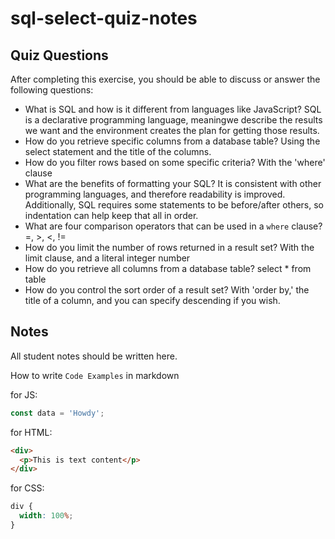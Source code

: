 # sql-select-quiz-notes

## Quiz Questions

After completing this exercise, you should be able to discuss or answer the following questions:

- What is SQL and how is it different from languages like JavaScript?
  SQL is a declarative programming language, meaningwe describe the results we want and the environment creates the plan for getting those results.
- How do you retrieve specific columns from a database table?
  Using the select statement and the title of the columns.
- How do you filter rows based on some specific criteria?
  With the 'where' clause
- What are the benefits of formatting your SQL?
  It is consistent with other programming languages, and therefore readability is improved. Additionally, SQL requires some statements to be before/after others, so indentation can help keep that all in order.
- What are four comparison operators that can be used in a `where` clause?
  =, >, <, !=
- How do you limit the number of rows returned in a result set?
  With the limit clause, and a literal integer number
- How do you retrieve all columns from a database table?
  select \* from table
- How do you control the sort order of a result set?
  With 'order by,' the title of a column, and you can specify descending if you wish.

## Notes

All student notes should be written here.

How to write `Code Examples` in markdown

for JS:

```javascript
const data = 'Howdy';
```

for HTML:

```html
<div>
  <p>This is text content</p>
</div>
```

for CSS:

```css
div {
  width: 100%;
}
```
